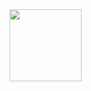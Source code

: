 <img src="https://freight.cargo.site/t/original/i/757e9eebca6998dc61575d345ca9158b487afd68b3f746600a0550239d8a4d6a/8_Smile.gif" height=128px>
